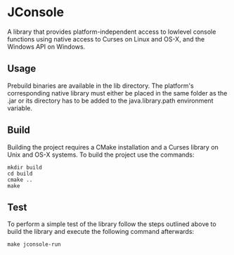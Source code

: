 # JConsole

A library that provides platform-independent access to lowlevel console functions using native access to Curses on Linux and OS-X, and the Windows API on Windows.

## Usage

Prebuild binaries are available in the lib directory. The platform's corresponding native library must either be placed in the same folder as the .jar or its directory has to be added to the java.library.path environment variable.

## Build

Building the project requires a CMake installation and a Curses library on Unix and OS-X systems. To build the project use the commands:

```
mkdir build
cd build
cmake ..
make
```

## Test

To perform a simple test of the library follow the steps outlined above to build the library and execute the following command afterwards:

```
make jconsole-run
```
